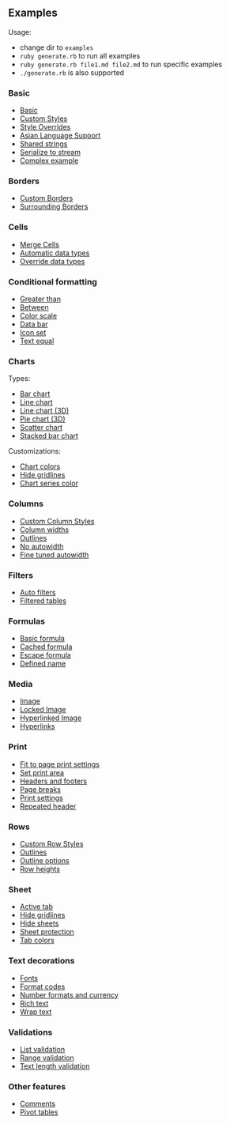 ## Examples

Usage:
* change dir to `examples`
* `ruby generate.rb` to run all examples
* `ruby generate.rb file1.md file2.md` to run specific examples
* `./generate.rb` is also supported

### Basic

* [Basic](basic_example.md)
* [Custom Styles](custom_styles_example.md)
* [Style Overrides](style_overrides_example.md)
* [Asian Language Support](asian_language_support_example.md)
* [Shared strings](shared_strings_example.md)
* [Serialize to stream](stream_example.md)
* [Complex example](complex_example.md)

### Borders

* [Custom Borders](borders_example.md)
* [Surrounding Borders](surrounding_borders_example.md)

### Cells

* [Merge Cells](merge_cells_example.md)
* [Automatic data types](automatic_data_types_example.md)
* [Override data types](override_data_types_example.md)

### Conditional formatting

* [Greater than](conditional_formatting_greater_than_example.md)
* [Between](conditional_formatting_greater_than_example.md)
* [Color scale](conditional_formatting_color_scale_example.md)
* [Data bar](conditional_formatting_data_bar_example.md)
* [Icon set](conditional_formatting_icon_set_example.md)
* [Text equal](conditional_formatting_text_equal_example.md)

### Charts

Types:
* [Bar chart](bar_chart_example.md)
* [Line chart](line_chart_example.md)
* [Line chart (3D)](3d_line_chart_example.md)
* [Pie chart (3D)](3d_pie_chart_example.md)
* [Scatter chart](scatter_chart_example.md)
* [Stacked bar chart](stacked_bar_chart_example.md)

Customizations:
* [Chart colors](chart_colors_example.md)
* [Hide gridlines](hide_gridlines_in_chart_example.md)
* [Chart series color](chart_series_example.md)

### Columns

* [Custom Column Styles](column_styles_example.md)
* [Column widths](column_widths_example.md)
* [Outlines](column_outlines_example.md)
* [No autowidth](no_autowidth_example.md)
* [Fine tuned autowidth](fine_tuned_autowidth_example.md)

### Filters

* [Auto filters](auto_filter_example.md)
* [Filtered tables](filtered_table_example.md)

### Formulas

* [Basic formula](basic_formula_example.md)
* [Cached formula](cached_formula_example.md)
* [Escape formula](escape_formula_example.md)
* [Defined name](defined_name_example.md)

### Media

* [Image](image_example.md)
* [Locked Image](locked_image_example.md)
* [Hyperlinked Image](hyperlinked_image_example.md)
* [Hyperlinks](hyperlink_example.md)

### Print

* [Fit to page print settings](fit_to_page_example.md)
* [Set print area](set_print_area_example.md)
* [Headers and footers](header_footer_example.md)
* [Page breaks](page_break_example.md)
* [Print settings](print_settings_example.md)
* [Repeated header](repeated_header_example.md)

### Rows

* [Custom Row Styles](row_styles_example.md)
* [Outlines](row_outlines_example.md)
* [Outline options](row_outlines_options_example.md)
* [Row heights](row_heights_example.md)

### Sheet

* [Active tab](active_tab_example.md)
* [Hide gridlines](hide_gridlines_in_sheet_example.md)
* [Hide sheets](hide_sheet_example.md)
* [Sheet protection](sheet_protection_example.md)
* [Tab colors](tab_color_example.md)

### Text decorations

* [Fonts](font_example.md)
* [Format codes](format_codes_example.md)
* [Number formats and currency](number_format_example.md)
* [Rich text](rich_text_example.md)
* [Wrap text](wrap_text_example.md)

### Validations

* [List validation](list_validation_example.md)
* [Range validation](range_validation_example.md)
* [Text length validation](text_length_validation_example.md)

### Other features

* [Comments](comments_example.md)
* [Pivot tables](pivot_table_example.md)
